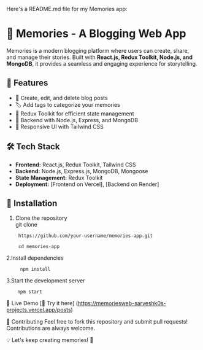 Here's a README.md file for my Memories app:


# 📝 Memories - A Blogging Web App  

Memories is a modern blogging platform where users can create, share, and manage their stories. Built with **React.js, Redux Toolkit, Node.js, and MongoDB**, it provides a seamless and engaging experience for storytelling.  

## 🚀 Features  
- 📝 Create, edit, and delete blog posts  
- 🏷️ Add tags to categorize your memories  
- 🔄 Redux Toolkit for efficient state management  
- 📡 Backend with Node.js, Express, and MongoDB  
- 🎨 Responsive UI with Tailwind CSS  

## 🛠️ Tech Stack  
- **Frontend:** React.js, Redux Toolkit, Tailwind CSS  
- **Backend:** Node.js, Express.js, MongoDB, Mongoose  
- **State Management:** Redux Toolkit  
- **Deployment:** [Frontend on Vercel], [Backend on Render]  

## 📂 Installation  

1. Clone the repository  
 git clone

        https://github.com/your-username/memories-app.git

        cd memories-app
 
2.Install dependencies

         npm install
3.Start the development server

        npm start
        
🔗 Live Demo
[🚀 Try it here]
         (https://memoriesweb-sarveshk0s-projects.vercel.app/posts)

🤝 Contributing
Feel free to fork this repository and submit pull requests! Contributions are always welcome.



💡 Let's keep creating memories! 🚀









